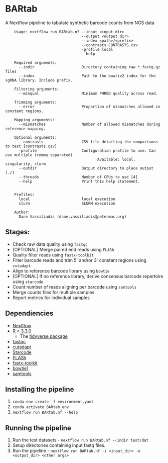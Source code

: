 # BARtab
A Nextflow pipeline to tabulate synthetic barcode counts from NGS data

```
    Usage: nextflow run BARtab.nf --input <input dir> 
                                  --output <output dir> 
                                  --index <path>/<prefix> 
                                  --contrasts CONTRASTS.csv 
                                  -profile local
                                  --help

    Required arguments:
      --indir                     Directory containing raw *.fastq.gz files
      --index                     Path to the bowtie2 index for the sgRNA library. Include prefix.

    Filtering arguments:
      --minqual                   Minimum PHRED quality across read.
    
    Trimming arguments:
      --error                     Proportion of mismatches allowed in constant regions.

    Mapping arguments:
      --mismatches                Number of allowed mismatches during reference mapping.

    Optional arguments:
      --contrasts                 CSV file detailing the comparisons to test [contrasts.csv]
      -profile                    Configuration profile to use. Can use multiple (comma separated)
                                         Available: local, singularity, slurm
      --outdir                    Output directory to place output [./]
      --threads                   Number of CPUs to use [4]
      --help                      Print this help statement.


    Profiles:
      local                       local execution
      slurm                       SLURM execution 

    Author:
      Dane Vassiliadis (dane.vassiliadis@petermac.org)
```
## Stages:
- Check raw data quality using `fastqc`
- [OPTIONAL] Merge paired end reads using `FLASh`
- Quality filter reads using `fastx-toolkit`
- Filter barcode reads and trim 5' and/or 3' constant regions using `cutadapt`
- Align to reference barcode library using `bowtie`
- [OPTIONAL] If no reference library, derive consensus barcode repertoire using `starcode`
- Count number of reads aligning per barcode using `samtools`
- Merge counts files for multiple samples
- Report metrics for individual samples

## Dependiencies
* [Nextflow](https://bitbucket.org/snakemake/snakemake)
* [R > 3.3.0](https://www.r-project.org/)
    * The [tidyverse package](https://www.tidyverse.org/)
* [fastqc](https://www.bioinformatics.babraham.ac.uk/projects/fastqc/)
* [cutadapt](https://cutadapt.readthedocs.io/en/stable/installation.html)
* [Starcode](https://github.com/gui11aume/starcode)
* [FLASh](http://ccb.jhu.edu/software/FLASH/)
* [fastx-toolkit](http://hannonlab.cshl.edu/fastx_toolkit/)
* [bowtie1](http://bowtie-bio.sourceforge.net/index.shtml)
* [samtools](http://www.htslib.org/)

## Installing the pipeline
1. `conda env create -f environment.yaml`
2. `conda activate BARtab_env`
3. `nextflow run BARtab.nf --help`

## Running the pipeline

1. Run the test datasets - `nextflow run BARtab.nf --indir test/dat`
2. Setup directories containing input fastq files.
3. Run the pipeline - `nextflow run BARtab.nf -i <input_dir> -o <output_dir> <other args>`



